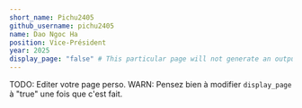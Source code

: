 ```yaml
---
short_name: Pichu2405
github_username: pichu2405
name: Dao Ngoc Ha
position: Vice-Président
year: 2025
display_page: "false" # This particular page will not generate an output page
---
```


TODO: Editer votre page perso.
WARN: Pensez bien à modifier `display_page` à "true" une fois que c'est fait.